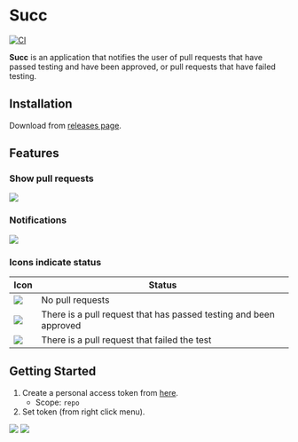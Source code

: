 # Succ

[![CI](https://github.com/winebarrel/Succ/actions/workflows/ci.yml/badge.svg)](https://github.com/winebarrel/Succ/actions/workflows/ci.yml)

**Succ** is an application that notifies the user of pull requests that have passed testing and have been approved, or pull requests that have failed testing.

## Installation

Download from [releases page](https://github.com/winebarrel/Succ/releases/latest).

## Features

### Show pull requests

![](https://github.com/winebarrel/Succ/assets/117768/08586030-4247-4fac-9749-1a48c968850a)

### Notifications

![](https://github.com/winebarrel/Succ/assets/117768/2cc010bb-64b7-4557-8828-6ca3be9e303f)

### Icons indicate status

| Icon | Status |
| - | - |
| ![](https://github.com/winebarrel/Succ/assets/117768/cd43f586-3b04-4803-9093-1d45ba4bb173) | No pull requests |
| ![](https://github.com/winebarrel/Succ/assets/117768/5a1d1f6e-0315-4500-8529-6ce2eaced785) | There is a pull request that has passed testing and been approved |
| ![](https://github.com/winebarrel/Succ/assets/117768/8877594c-8e5d-4c37-b9af-db7f9b301c30) | There is a pull request that failed the test |

## Getting Started

1. Create a personal access token from [here](https://github.com/settings/tokens/new).
    * Scope: `repo`
2. Set token (from right click menu).

![](https://github.com/winebarrel/Succ/assets/117768/cf2b7a5e-4620-4934-9a85-3c517c48520f)
![](https://github.com/winebarrel/Succ/assets/117768/dba0d4c6-09af-41a1-9efb-61a4addaa388)
